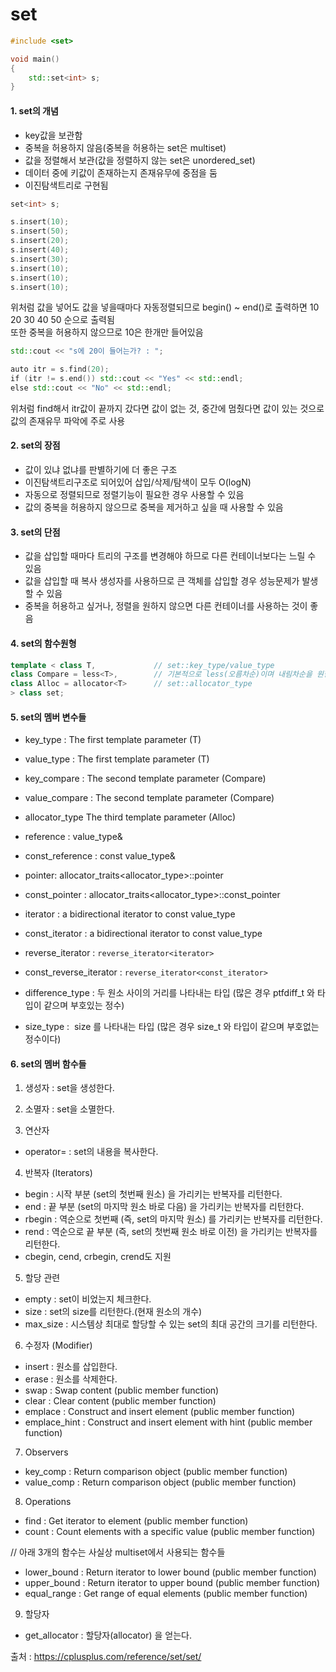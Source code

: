 # set

```C++
#include <set>

void main()
{
    std::set<int> s;
}
```

#### 1. set의 개념
- key값을 보관함
- 중복을 허용하지 않음(중복을 허용하는 set은 multiset)
- 값을 정렬해서 보관(값을 정렬하지 않는 set은 unordered_set)
- 데이터 중에 키값이 존재하는지 존재유무에 중점을 둠
- 이진탐색트리로 구현됨

```C++
set<int> s;

s.insert(10);
s.insert(50);
s.insert(20);
s.insert(40);
s.insert(30);
s.insert(10);
s.insert(10);
s.insert(10);
```
위처럼 값을 넣어도 값을 넣을때마다 자동정렬되므로 begin() ~ end()로 출력하면 10 20 30 40 50 순으로 출력됨  
또한 중복을 허용하지 않으므로 10은 한개만 들어있음  

```C++
std::cout << "s에 20이 들어는가? : ";  

auto itr = s.find(20);  
if (itr != s.end()) std::cout << "Yes" << std::endl;  
else std::cout << "No" << std::endl;  
```
위처럼 find해서 itr값이 끝까지 갔다면 값이 없는 것, 중간에 멈췄다면 값이 있는 것으로 값의 존재유무 파악에 주로 사용  
  
#### 2. set의 장점
- 값이 있냐 없냐를 판별하기에 더 좋은 구조
- 이진탐색트리구조로 되어있어 삽입/삭제/탐색이 모두 O(logN)
- 자동으로 정렬되므로 정렬기능이 필요한 경우 사용할 수 있음
- 값의 중복을 허용하지 않으므로 중복을 제거하고 싶을 때 사용할 수 있음

#### 3. set의 단점
- 값을 삽입할 때마다 트리의 구조를 변경해야 하므로 다른 컨테이너보다는 느릴 수 있음
- 값을 삽입할 때 복사 생성자를 사용하므로 큰 객체를 삽입할 경우 성능문제가 발생할 수 있음
- 중복을 허용하고 싶거나, 정렬을 원하지 않으면 다른 컨테이너를 사용하는 것이 좋음

#### 4. set의 함수원형
```C++
template < class T,             // set::key_type/value_type           
class Compare = less<T>,        // 기본적으로 less(오름차순)이며 내림차순을 원한다면 greater옵션을 사용
class Alloc = allocator<T>      // set::allocator_type           
> class set;
```

#### 5. set의 멤버 변수들
- key_type : The first template parameter (T)	
- value_type : The first template parameter (T)	

- key_compare : The second template parameter (Compare)
- value_compare : The second template parameter (Compare)
- allocator_type	The third template parameter (Alloc)

- reference : value_type&	
- const_reference : const value_type&	

- pointer: 	allocator_traits<allocator_type>::pointer
- const_pointer : 	allocator_traits<allocator_type>::const_pointer

- iterator : a bidirectional iterator to const value_type
- const_iterator : a bidirectional iterator to const value_type
- reverse_iterator : 	`reverse_iterator<iterator>`
- const_reverse_iterator : `reverse_iterator<const_iterator>`

- difference_type : 두 원소 사이의 거리를 나타내는 타입 (많은 경우 ptfdiff_t 와 타입이 같으며 부호있는 정수)
- size_type :  size 를 나타내는 타입 (많은 경우 size_t 와 타입이 같으며 부호없는 정수이다)

#### 6. set의 멤버 함수들
1) 생성자 : set을 생성한다.
2) 소멸자 : set을 소멸한다.

3) 연산자
- operator= : set의 내용을 복사한다.

4) 반복자 (Iterators)
- begin : 시작 부분 (set의 첫번째 원소) 을 가리키는 반복자를 리턴한다.
- end : 끝 부분 (set의 마지막 원소 바로 다음) 을 가리키는 반복자를 리턴한다.
- rbegin : 역순으로 첫번째 (즉, set의 마지막 원소) 를 가리키는 반복자를 리턴한다.
- rend : 역순으로 끝 부분 (즉, set의 첫번째 원소 바로 이전) 을 가리키는 반복자를 리턴한다.
- cbegin, cend, crbegin, crend도 지원

5) 할당 관련
- empty : set이 비었는지 체크한다.
- size	: set의 size를 리턴한다.(현재 원소의 개수)
- max_size : 시스템상 최대로 할당할 수 있는 set의 최대 공간의 크기를 리턴한다.

6) 수정자 (Modifier)
- insert : 원소를 삽입한다.
- erase :  원소를 삭제한다.
- swap : Swap content (public member function)
- clear : Clear content (public member function)
- emplace : Construct and insert element (public member function)
- emplace_hint : Construct and insert element with hint (public member function)

7) Observers
- key_comp : Return comparison object (public member function)
- value_comp : Return comparison object (public member function)

8) Operations
- find	: Get iterator to element (public member function)
- count : Count elements with a specific value (public member function)

// 아래 3개의 함수는 사실상 multiset에서 사용되는 함수들
- lower_bound	: Return iterator to lower bound (public member function)
- upper_bound : Return iterator to upper bound (public member function)
- equal_range : Get range of equal elements (public member function)

9) 할당자
- get_allocator : 할당자(allocator) 을 얻는다.



출처 : https://cplusplus.com/reference/set/set/